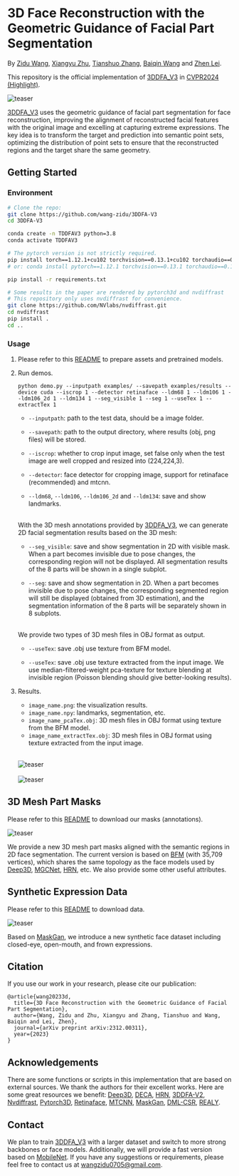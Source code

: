 # 3D Face Reconstruction with the Geometric Guidance of Facial Part Segmentation

By [Zidu Wang](https://scholar.google.com/citations?user=7zD5f0IAAAAJ&hl=zh-CN&oi=ao), [Xiangyu Zhu](https://xiangyuzhu-open.github.io/homepage/), [Tianshuo Zhang](tianshuo.zhang@nlpr.ia.ac.cn), [Baiqin Wang](wangbaiqin2024@ia.ac.cn) and [Zhen Lei](http://www.cbsr.ia.ac.cn/users/zlei/).

This repository is the official implementation of [3DDFA_V3](https://arxiv.org/abs/2312.00311) in [CVPR2024 (Highlight)](https://cvpr.thecvf.com/Conferences/2024/AcceptedPapers).

![teaser](/examples/teaser/teaser.jpg)

[3DDFA_V3](https://arxiv.org/abs/2312.00311) uses the geometric guidance of facial part segmentation for face reconstruction, improving the alignment of reconstructed facial features with the original image and excelling at capturing extreme expressions. The key idea is to transform the target and prediction into semantic point sets, optimizing the distribution of point sets to ensure that the reconstructed regions and the target share the same geometry.


## Getting Started
### Environment
  ```bash
  # Clone the repo:
  git clone https://github.com/wang-zidu/3DDFA-V3
  cd 3DDFA-V3

  conda create -n TDDFAV3 python=3.8
  conda activate TDDFAV3

  # The pytorch version is not strictly required.
  pip install torch==1.12.1+cu102 torchvision==0.13.1+cu102 torchaudio==0.12.1 --extra-index-url https://download.pytorch.org/whl/cu102
  # or: conda install pytorch==1.12.1 torchvision==0.13.1 torchaudio==0.12.1 cudatoolkit=10.2 -c pytorch

  pip install -r requirements.txt

  # Some results in the paper are rendered by pytorch3d and nvdiffrast
  # This repository only uses nvdiffrast for convenience.
  git clone https://github.com/NVlabs/nvdiffrast.git
  cd nvdiffrast
  pip install .
  cd ..
  ```  

### Usage
1. Please refer to this [README](https://github.com/wang-zidu/3DDFA-V3/blob/main/assets/) to prepare assets and pretrained models.

2. Run demos.


    ```
    python demo.py --inputpath examples/ --savepath examples/results --device cuda --iscrop 1 --detector retinaface --ldm68 1 --ldm106 1 --ldm106_2d 1 --ldm134 1 --seg_visible 1 --seg 1 --useTex 1 --extractTex 1
    ```

     - `--inputpath`: path to the test data, should be a image folder.

     - `--savepath`: path to the output directory, where results (obj, png files) will be stored.

     - `--iscrop`: whether to crop input image, set false only when the test image are well cropped and resized into (224,224,3).

     - `--detector`: face detector for cropping image, support for retinaface (recommended) and mtcnn.

     - `--ldm68`, `--ldm106`, `--ldm106_2d` and `--ldm134`: save and show landmarks.


     <br>With the 3D mesh annotations provided by [3DDFA_V3](https://arxiv.org/abs/2312.00311), we can generate 2D facial segmentation results based on the 3D mesh:


      - `--seg_visible`: save and show segmentation in 2D with visible mask. When a part becomes invisible due to pose changes, the corresponding region will not be displayed. All segmentation results of the 8 parts will be shown in a single subplot. 

      - `--seg`: save and show segmentation in 2D. When a part becomes invisible due to pose changes, the corresponding segmented region will still be displayed (obtained from 3D estimation), and the segmentation information of the 8 parts will be separately shown in 8 subplots.


    <br>We provide two types of 3D mesh files in OBJ format as output.


     - `--useTex`: save .obj use texture from BFM model.

     - `--useTex`: save .obj use texture extracted from the input image. We use median-filtered-weight pca-texture for texture blending at invisible region (Poisson blending should give better-looking results).

3. Results.
     - `image_name.png`: the visualization results.
     - `image_name.npy`: landmarks, segmentation, etc.
     - `image_name_pcaTex.obj`: 3D mesh files in OBJ format using texture from the BFM model.
     - `image_name_extractTex.obj`: 3D mesh files in OBJ format using texture extracted from the input image.

    <br>![teaser](/examples/teaser/result.png)<br>
    <br>![teaser](/examples/teaser/result2.png)<br>

## 3D Mesh Part Masks
Please refer to this [README](https://github.com/wang-zidu/3DDFA-V3/blob/main/assets/) to download our masks (annotations).

![teaser](/examples/teaser/annotation.jpg)

We provide a new 3D mesh part masks aligned with the semantic regions in 2D face segmentation. The current version is based on [BFM](https://faces.dmi.unibas.ch/bfm/main.php?nav=1-0&id=basel_face_model) (with 35,709 vertices), which shares the same topology as the face models used by [Deep3D](https://github.com/sicxu/Deep3DFaceRecon_pytorch), [MGCNet](https://github.com/jiaxiangshang/MGCNet), [HRN](https://github.com/youngLBW/HRN), etc. We also provide some other useful attributes.

## Synthetic Expression Data
Please refer to this [README](https://github.com/wang-zidu/3DDFA-V3/tree/main/data) to download data.

![teaser](/examples/teaser/data.png)

Based on [MaskGan](https://github.com/switchablenorms/CelebAMask-HQ/tree/master), we introduce a new synthetic face dataset including closed-eye, open-mouth, and frown expressions.



## Citation
If you use our work in your research, please cite our publication:
```
@article{wang20233d,
  title={3D Face Reconstruction with the Geometric Guidance of Facial Part Segmentation},
  author={Wang, Zidu and Zhu, Xiangyu and Zhang, Tianshuo and Wang, Baiqin and Lei, Zhen},
  journal={arXiv preprint arXiv:2312.00311},
  year={2023}
}
```

## Acknowledgements
There are some functions or scripts in this implementation that are based on external sources. We thank the authors for their excellent works. Here are some great resources we benefit: [Deep3D](https://github.com/sicxu/Deep3DFaceRecon_pytorch), [DECA](https://github.com/yfeng95/DECA), [HRN](https://github.com/youngLBW/HRN), [3DDFA-V2](https://github.com/cleardusk/3DDFA_V2/tree/master), [Nvdiffrast](https://github.com/NVlabs/nvdiffrast), [Pytorch3D](https://pytorch3d.org/), [Retinaface](https://github.com/biubug6/Pytorch_Retinaface), [MTCNN](https://github.com/ipazc/mtcnn), [MaskGan](https://github.com/switchablenorms/CelebAMask-HQ/tree/master), [DML-CSR](https://github.com/deepinsight/insightface/tree/master/parsing/dml_csr), [REALY](https://realy3dface.com/).


## Contact

 We plan to train [3DDFA_V3](https://arxiv.org/abs/2312.00311) with a larger dataset and switch to more strong backbones or face models. Additionally, we will provide a fast version based on [MobileNet](https://arxiv.org/abs/1905.02244). If you have any suggestions or requirements, please feel free to contact us at wangzidu0705@gmail.com. 




